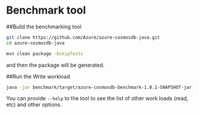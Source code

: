 # Benchmark tool

##Build the benchmarking tool

```bash
git clone https://github.com/Azure/azure-cosmosdb-java.git
cd azure-cosmosdb-java

mvn clean package -DskipTests
```

and then the package will be generated. 

##Run the Write workload

```bash
java -jar benchmark/target/azure-cosmosdb-benchmark-1.0.1-SNAPSHOT-jar-with-dependencies.jar -serviceEndpoint ENDPOINT -masterKey MASTERKEY -databaseId DATABASE_ID -collectionId COLLECTION_ID -numberOfOperations 100000 -operation Write -maxConnectionPoolSize 3000 -consistencyLevel "Eventual"
```

You can provide ``--help`` to the tool to see the list of other work loads (read, etc) and other options. 